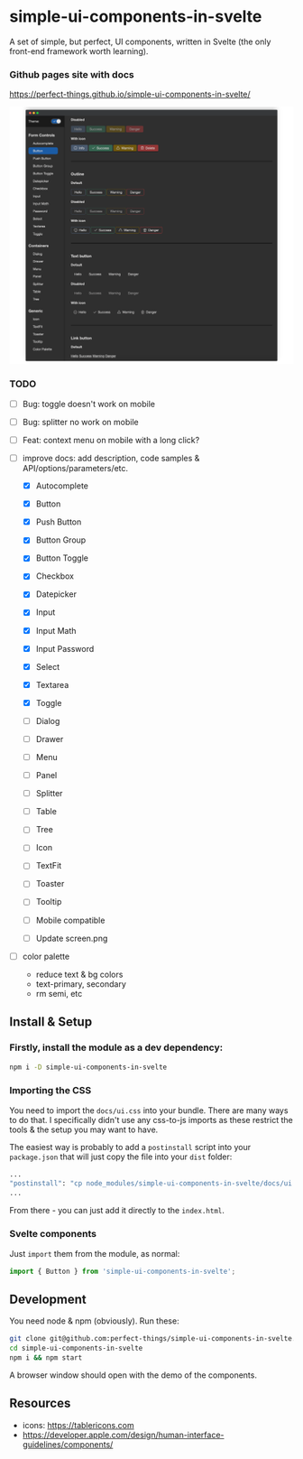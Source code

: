 simple-ui-components-in-svelte
==============================

A set of simple, but perfect, UI components, written in Svelte (the only front-end framework worth learning).

### Github pages site with docs
https://perfect-things.github.io/simple-ui-components-in-svelte/


![Screenshot](screen.png)

### TODO
- [ ] Bug: toggle doesn't work on mobile
- [ ] Bug: splitter no work on mobile
- [ ] Feat: context menu on mobile with a long click?

- [ ] improve docs: add description, code samples & API/options/parameters/etc.
	- [x] Autocomplete
	- [x] Button
	- [x] Push Button
	- [x] Button Group
	- [x] Button Toggle
	- [x] Checkbox
	- [x] Datepicker
	- [x] Input
	- [x] Input Math
	- [x] Input Password
	- [x] Select
	- [x] Textarea
	- [x] Toggle
    
	- [ ] Dialog
	- [ ] Drawer
	- [ ] Menu
	- [ ] Panel
	- [ ] Splitter
	- [ ] Table
	- [ ] Tree
	- [ ] Icon
	- [ ] TextFit
	- [ ] Toaster
	- [ ] Tooltip

    - [ ] Mobile compatible
    - [ ] Update screen.png

- [ ] color palette
  - reduce text & bg colors
  - text-primary, secondary
  - rm semi, etc



## Install & Setup

### Firstly, install the module as a dev dependency:
```sh
npm i -D simple-ui-components-in-svelte
```

### Importing the CSS
You need to import the `docs/ui.css` into your bundle.
There are many ways to do that. I specifically didn't use any css-to-js imports as these restrict the tools & the setup you may want to have.

The easiest way is probably to add a `postinstall` script into your `package.json` that will just copy the file into your `dist` folder:
```sh
...
"postinstall": "cp node_modules/simple-ui-components-in-svelte/docs/ui.css ./dist/ui.css"
...
```
From there - you can just add it directly to the `index.html`.

### Svelte components
Just `import` them from the module, as normal:
```js
import { Button } from 'simple-ui-components-in-svelte';
```


## Development

You need node & npm (obviously). Run these:
```sh
git clone git@github.com:perfect-things/simple-ui-components-in-svelte.git
cd simple-ui-components-in-svelte
npm i && npm start
```
A browser window should open with the demo of the components.



## Resources
- icons: https://tablericons.com
- https://developer.apple.com/design/human-interface-guidelines/components/
